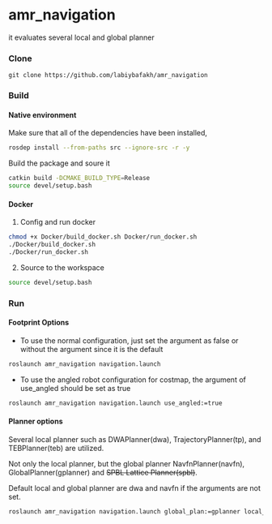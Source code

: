 # amr_navigation
it evaluates several local and global planner

### Clone
```
git clone https://github.com/labiybafakh/amr_navigation
```

### Build
#### Native environment
Make sure that all of the dependencies have been installed,
```bash
rosdep install --from-paths src --ignore-src -r -y
```

Build the package and soure it
```bash
catkin build -DCMAKE_BUILD_TYPE=Release
source devel/setup.bash
```

#### Docker
1. Config and run docker
```bash
chmod +x Docker/build_docker.sh Docker/run_docker.sh 
./Docker/build_docker.sh
./Docker/run_docker.sh
```
2. Source to the workspace
```bash
source devel/setup.bash
```


### Run
#### Footprint Options
- To use the normal configuration, just set the argument as false or without the argument since it is the default
```bash
roslaunch amr_navigation navigation.launch
```

- To use the angled robot configuration for costmap, the argument of use_angled should be set as true
```bash
roslaunch amr_navigation navigation.launch use_angled:=true
```

#### Planner options
Several local planner such as DWAPlanner(dwa), TrajectoryPlanner(tp), and TEBPlanner(teb) are utilized.

Not only the local planner, but the global planner NavfnPlanner(navfn), GlobalPlanner(gplanner) and ~~SPBL Lattice Planner(spbl)~~.

Default local and global planner are dwa and navfn if the arguments are not set.
```bash
roslaunch amr_navigation navigation.launch global_plan:=gplanner local_plan:=dwa
```